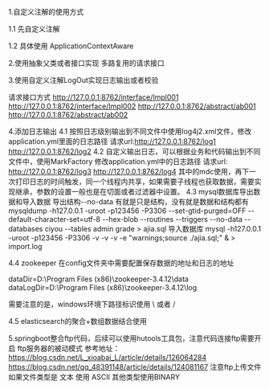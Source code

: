 1.自定义注解的使用方式

1.1 先自定义注解

1.2 具体使用 ApplicationContextAware

2.使用抽象父类或者接口实现 多路复用的请求接口

3.使用自定义注解LogOut实现日志输出或者校验

请求接口方式
http://127.0.0.1:8762/interface/Impl001
http://127.0.0.1:8762/interface/Impl002
http://127.0.0.1:8762/abstract/ab001
http://127.0.0.1:8762/abstract/ab002

4.添加日志输出
4.1 按照日志级别输出到不同文件中使用log4j2.xml文件，修改application.yml里面的日志路径
    请求url:http://127.0.0.1:8762/log1
           http://127.0.0.1:8762/log2
4.2 自定义输出日志，可以根据业务和代码输出到不同文件中，使用MarkFactory
    修改application.yml中的日志路径
    请求url:  http://127.0.0.1:8762/log3
             http://127.0.0.1:8762/log4
    其中的mdc使用，再下一次打印日志的时间触发，同一个线程内共享，如果需要子线程也获取数据，需要实现继承，参数的设置一般也是在切面或者过滤器中设置。
4.3 mysql数据库导出数据和导入数据
导出结构--no-data 有就是只是结构，没有就是数据和结构都有
mysqldump -h127.0.0.1 -uroot -p123456 -P3306 --set-gtid-purged=OFF --default-character-set=utf-8 --hex-blob --routines --triggers --no-data --databases ciyou --tables admin grade > ajia.sql
导入数据库
mysql -h127.0.0.1 -uroot -p123456 -P3306 -v -v -v -e "warnings;source ./ajia.sql;" & > import.log

4.4 zookeeper 在config文件夹中需要配置保存数据的地址和日志的地址

dataDir=D:\\Program Files (x86)\\zookeeper-3.4.12\\data  
dataLogDir=D:\\Program Files (x86)\\zookeeper-3.4.12\\log 

需要注意的是，windows环境下路径标识使用 \\  或者 /

4.5 elasticsearch的聚合+数组数据结合使用

5.springboot整合ftp代码，后续可以使用hutools工具包，注意代码连接ftp需要开启 ftp服务器的被动模式
参考地址：https://blog.csdn.net/L_xioabai_L/article/details/126064284
https://blog.csdn.net/qq_48391148/article/details/124081167
注意ftp上传文件如果文件类型是 文本 使用 ASCII 其他类型使用BINARY